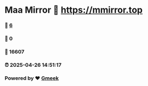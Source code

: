 # Maa Mirror :link: https://mmirror.top 
### :page_facing_up: [6](https://mmirror.top/tag.html) 
### :speech_balloon: 0 
### :hibiscus: 16607 
### :alarm_clock: 2025-04-26 14:51:17 
### Powered by :heart: [Gmeek](https://github.com/Meekdai/Gmeek)
